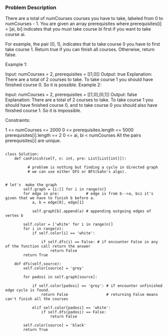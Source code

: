 ### Problem Description 

There are a total of numCourses courses you have to take, labeled from 0 to numCourses - 1. You are given an array prerequisites where prerequisites[i] = [ai, bi] indicates that you must take course bi first if you want to take course ai.

For example, the pair [0, 1], indicates that to take course 0 you have to first take course 1.
Return true if you can finish all courses. Otherwise, return false.

 

Example 1:

Input: numCourses = 2, prerequisites = [[1,0]]
Output: true
Explanation: There are a total of 2 courses to take. 
To take course 1 you should have finished course 0. So it is possible.
Example 2:

Input: numCourses = 2, prerequisites = [[1,0],[0,1]]
Output: false
Explanation: There are a total of 2 courses to take. 
To take course 1 you should have finished course 0, and to take course 0 you should also have finished course 1. So it is impossible.
 

Constraints:

1 <= numCourses <= 2000
0 <= prerequisites.length <= 5000
prerequisites[i].length == 2
0 <= ai, bi < numCourses
All the pairs prerequisites[i] are unique.

```

class Solution:
    def canFinish(self, n: int, pre: List[List[int]]):
        
          # problem is nothing but finding a cycle in directed graph
          # we can use either DFS or BFS(kahn's algo).


# let's  make the graph 
        self.graph = {i:[] for i in range(n)}    
        for edge in pre:            # edge is from b-->a, bcz it's given that we have to finish b before a.
            a, b = edge[0], edge[1] 

            self.graph[b].append(a) # appending outgoing edges of vertex b
        
        self.color = ['white' for i in range(n)]
        for i in range(n):
            if self.color[i] == 'white':
            
                if self.dfs(i) == False: # if encounter False in any of the function call return the answer 
                    return False
        return True
            
    def dfs(self,source):
        self.color[source] = 'grey'
        
        for padosi in self.graph[source]:
            
            if self.color[padosi] == 'grey': # if encounter unfinished edge cycle is found.
                return False                 # returning False means can't finish all the courses
            
            elif self.color[padosi] == 'white':
                if self.dfs(padosi) == False:
                    return False
        
        self.color[source] = 'black'
        return True
                

        
```
